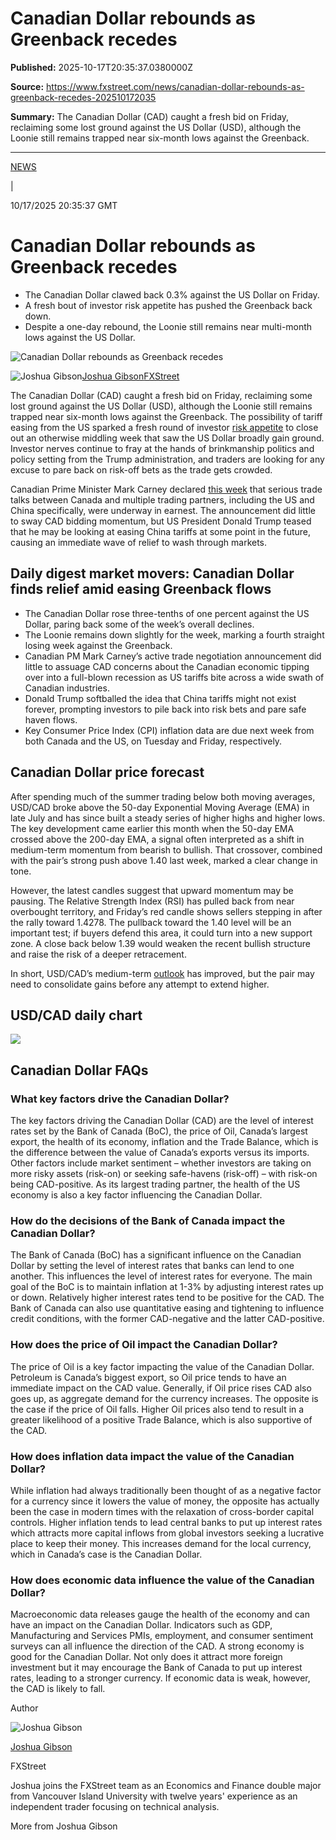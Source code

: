 # Canadian Dollar rebounds as Greenback recedes

**Published:** 2025-10-17T20:35:37.0380000Z

**Source:** https://www.fxstreet.com/news/canadian-dollar-rebounds-as-greenback-recedes-202510172035

**Summary:** The Canadian Dollar (CAD) caught a fresh bid on Friday, reclaiming some lost ground against the US Dollar (USD), although the Loonie still remains trapped near six-month lows against the Greenback.

---

[NEWS](/news)

|

10/17/2025 20:35:37 GMT

# Canadian Dollar rebounds as Greenback recedes

  * The Canadian Dollar clawed back 0.3% against the US Dollar on Friday.
  * A fresh bout of investor risk appetite has pushed the Greenback back down.
  * Despite a one-day rebound, the Loonie still remains near multi-month lows against the US Dollar.



![Canadian Dollar rebounds as Greenback recedes](/_next/image?url=https%3A%2F%2Feditorial.fxsstatic.com%2Fimages%2Fi%2Fusd-cad-02_Large.jpg&w=1536&q=80)

![Joshua Gibson](/_next/image?url=https%3A%2F%2Feditorial.fxsstatic.com%2Fauthors%2FJoshua%2520Gibson%252075x75.png&w=96&q=75)[Joshua Gibson](https://www.fxstreet.com/author/joshua-gibson)[FXStreet](https://www.fxstreet.com/company/fxstreet)

The Canadian Dollar (CAD) caught a fresh bid on Friday, reclaiming some lost ground against the US Dollar (USD), although the Loonie still remains trapped near six-month lows against the Greenback. The possibility of tariff easing from the US sparked a fresh round of investor [risk appetite](https://www.fxstreet.com/technical-analysis/sentiment/risk-appetite) to close out an otherwise middling week that saw the US Dollar broadly gain ground. Investor nerves continue to fray at the hands of brinkmanship politics and policy setting from the Trump administration, and traders are looking for any excuse to pare back on risk-off bets as the trade gets crowded.

Canadian Prime Minister Mark Carney declared [this week](https://www.fxstreet.com/economic-calendar) that serious trade talks between Canada and multiple trading partners, including the US and China specifically, were underway in earnest. The announcement did little to sway CAD bidding momentum, but US President Donald Trump teased that he may be looking at easing China tariffs at some point in the future, causing an immediate wave of relief to wash through markets.

## Daily digest market movers: Canadian Dollar finds relief amid easing Greenback flows

  * The Canadian Dollar rose three-tenths of one percent against the US Dollar, paring back some of the week’s overall declines.
  * The Loonie remains down slightly for the week, marking a fourth straight losing week against the Greenback.
  * Canadian PM Mark Carney’s active trade negotiation announcement did little to assuage CAD concerns about the Canadian economic tipping over into a full-blown recession as US tariffs bite across a wide swath of Canadian industries.
  * Donald Trump softballed the idea that China tariffs might not exist forever, prompting investors to pile back into risk bets and pare safe haven flows.
  * Key Consumer Price Index (CPI) inflation data are due next week from both Canada and the US, on Tuesday and Friday, respectively.



## Canadian Dollar price forecast

After spending much of the summer trading below both moving averages, USD/CAD broke above the 50-day Exponential Moving Average (EMA) in late July and has since built a steady series of higher highs and higher lows. The key development came earlier this month when the 50-day EMA crossed above the 200-day EMA, a signal often interpreted as a shift in medium-term momentum from bearish to bullish. That crossover, combined with the pair’s strong push above 1.40 last week, marked a clear change in tone.

However, the latest candles suggest that upward momentum may be pausing. The Relative Strength Index (RSI) has pulled back from near overbought territory, and Friday’s red candle shows sellers stepping in after the rally toward 1.4278. The pullback toward the 1.40 level will be an important test; if buyers defend this area, it could turn into a new support zone. A close back below 1.39 would weaken the recent bullish structure and raise the risk of a deeper retracement.

In short, USD/CAD’s medium-term [outlook](https://www.fxstreet.com/rates-charts/forecast) has improved, but the pair may need to consolidate gains before any attempt to extend higher.

## USD/CAD daily chart

![](/_next/image?url=https%3A%2F%2Feditorial.fxsstatic.com%2Fmiscelaneous%2Fimage-1760733286018-1760733286018.png&w=1536&q=95)

## Canadian Dollar FAQs

###  What key factors drive the Canadian Dollar?

The key factors driving the Canadian Dollar (CAD) are the level of interest rates set by the Bank of Canada (BoC), the price of Oil, Canada’s largest export, the health of its economy, inflation and the Trade Balance, which is the difference between the value of Canada’s exports versus its imports. Other factors include market sentiment – whether investors are taking on more risky assets (risk-on) or seeking safe-havens (risk-off) – with risk-on being CAD-positive. As its largest trading partner, the health of the US economy is also a key factor influencing the Canadian Dollar.

###  How do the decisions of the Bank of Canada impact the Canadian Dollar?

The Bank of Canada (BoC) has a significant influence on the Canadian Dollar by setting the level of interest rates that banks can lend to one another. This influences the level of interest rates for everyone. The main goal of the BoC is to maintain inflation at 1-3% by adjusting interest rates up or down. Relatively higher interest rates tend to be positive for the CAD. The Bank of Canada can also use quantitative easing and tightening to influence credit conditions, with the former CAD-negative and the latter CAD-positive.

###  How does the price of Oil impact the Canadian Dollar?

The price of Oil is a key factor impacting the value of the Canadian Dollar. Petroleum is Canada’s biggest export, so Oil price tends to have an immediate impact on the CAD value. Generally, if Oil price rises CAD also goes up, as aggregate demand for the currency increases. The opposite is the case if the price of Oil falls. Higher Oil prices also tend to result in a greater likelihood of a positive Trade Balance, which is also supportive of the CAD.

###  How does inflation data impact the value of the Canadian Dollar?

While inflation had always traditionally been thought of as a negative factor for a currency since it lowers the value of money, the opposite has actually been the case in modern times with the relaxation of cross-border capital controls. Higher inflation tends to lead central banks to put up interest rates which attracts more capital inflows from global investors seeking a lucrative place to keep their money. This increases demand for the local currency, which in Canada’s case is the Canadian Dollar. 

###  How does economic data influence the value of the Canadian Dollar?

Macroeconomic data releases gauge the health of the economy and can have an impact on the Canadian Dollar. Indicators such as GDP, Manufacturing and Services PMIs, employment, and consumer sentiment surveys can all influence the direction of the CAD. A strong economy is good for the Canadian Dollar. Not only does it attract more foreign investment but it may encourage the Bank of Canada to put up interest rates, leading to a stronger currency. If economic data is weak, however, the CAD is likely to fall.

Author

![Joshua Gibson](/_next/image?url=https%3A%2F%2Feditorial.fxsstatic.com%2Fauthors%2FJoshua%2520Gibson%252075x75.png&w=256&q=75)

[Joshua Gibson](https://www.fxstreet.com/author/joshua-gibson)

FXStreet

Joshua joins the FXStreet team as an Economics and Finance double major from Vancouver Island University with twelve years&#39; experience as an independent trader focusing on technical analysis.

More from Joshua Gibson
